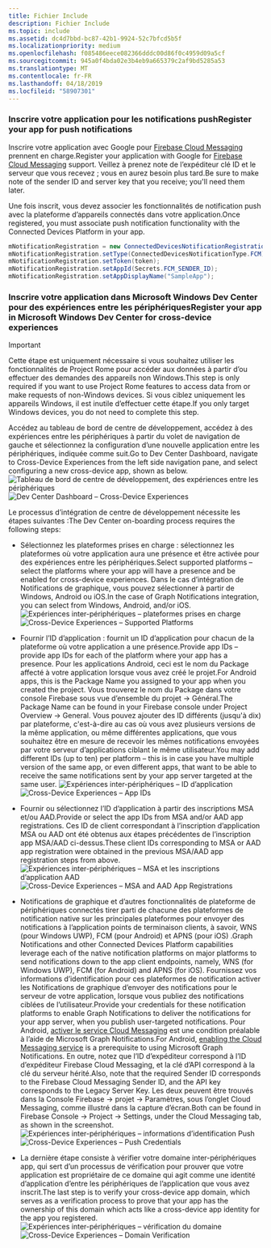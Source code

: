 ```yaml
---
title: Fichier Include
description: Fichier Include
ms.topic: include
ms.assetid: dc4d7bbd-bc87-42b1-9924-52c7bfcd5b5f
ms.localizationpriority: medium
ms.openlocfilehash: f085486eece082366dddc00d86f0c4959d09a5cf
ms.sourcegitcommit: 945a0f4bda02e3b4eb9a665379c2af9bd5285a53
ms.translationtype: MT
ms.contentlocale: fr-FR
ms.lasthandoff: 04/18/2019
ms.locfileid: "58907301"
---
```

### <a name="register-your-app-for-push-notifications"></a><span data-ttu-id="291e0-103">Inscrire votre application pour les notifications push</span><span class="sxs-lookup"><span data-stu-id="291e0-103">Register your app for push notifications</span></span>

<span data-ttu-id="291e0-104">Inscrire votre application avec Google pour [Firebase Cloud Messaging](https://firebase.google.com/docs/cloud-messaging/android/client) prennent en charge.</span><span class="sxs-lookup"><span data-stu-id="291e0-104">Register your application with Google for [Firebase Cloud Messaging](https://firebase.google.com/docs/cloud-messaging/android/client) support.</span></span> <span data-ttu-id="291e0-105">Veillez à prenez note de l’expéditeur clé ID et le serveur que vous recevez ; vous en aurez besoin plus tard.</span><span class="sxs-lookup"><span data-stu-id="291e0-105">Be sure to make note of the sender ID and server key that you receive; you'll need them later.</span></span>

<span data-ttu-id="291e0-106">Une fois inscrit, vous devez associer les fonctionnalités de notification push avec la plateforme d’appareils connectés dans votre application.</span><span class="sxs-lookup"><span data-stu-id="291e0-106">Once registered, you must associate push notification functionality with the Connected Devices Platform in your app.</span></span>

```Java
mNotificationRegistration = new ConnectedDevicesNotificationRegistration();
mNotificationRegistration.setType(ConnectedDevicesNotificationType.FCM);
mNotificationRegistration.setToken(token);
mNotificationRegistration.setAppId(Secrets.FCM_SENDER_ID);
mNotificationRegistration.setAppDisplayName("SampleApp");
```

### <a name="register-your-app-in-microsoft-windows-dev-center-for-cross-device-experiences"></a><span data-ttu-id="291e0-107">Inscrire votre application dans Microsoft Windows Dev Center pour des expériences entre les périphériques</span><span class="sxs-lookup"><span data-stu-id="291e0-107">Register your app in Microsoft Windows Dev Center for cross-device experiences</span></span>

> [!IMPORTANT]
> <span data-ttu-id="291e0-108">Cette étape est uniquement nécessaire si vous souhaitez utiliser les fonctionnalités de Project Rome pour accéder aux données à partir d’ou effectuer des demandes des appareils non Windows.</span><span class="sxs-lookup"><span data-stu-id="291e0-108">This step is only required if you want to use Project Rome features to access data from or make requests of non-Windows devices.</span></span> <span data-ttu-id="291e0-109">Si vous ciblez uniquement les appareils Windows, il est inutile d’effectuer cette étape.</span><span class="sxs-lookup"><span data-stu-id="291e0-109">If you only target Windows devices, you do not need to complete this step.</span></span>

<span data-ttu-id="291e0-110">Accédez au tableau de bord de centre de développement, accédez à des expériences entre les périphériques à partir du volet de navigation de gauche et sélectionnez la configuration d’une nouvelle application entre les périphériques, indiquée comme suit.</span><span class="sxs-lookup"><span data-stu-id="291e0-110">Go to Dev Center Dashboard, navigate to Cross-Device Experiences from the left side navigation pane, and select configuring a new cross-device app, shown as below.</span></span>
<span data-ttu-id="291e0-111">![Tableau de bord de centre de développement, des expériences entre les périphériques](../../notifications/media/dev_center_portal/dev_center_portal_1_overview.png)</span><span class="sxs-lookup"><span data-stu-id="291e0-111">![Dev Center Dashboard – Cross-Device Experiences](../../notifications/media/dev_center_portal/dev_center_portal_1_overview.png)</span></span>

<span data-ttu-id="291e0-112">Le processus d’intégration de centre de développement nécessite les étapes suivantes :</span><span class="sxs-lookup"><span data-stu-id="291e0-112">The Dev Center on-boarding process requires the following steps:</span></span>
* <span data-ttu-id="291e0-113">Sélectionnez les plateformes prises en charge : sélectionnez les plateformes où votre application aura une présence et être activée pour des expériences entre les périphériques.</span><span class="sxs-lookup"><span data-stu-id="291e0-113">Select supported platforms – select the platforms where your app will have a presence and be enabled for cross-device experiences.</span></span> <span data-ttu-id="291e0-114">Dans le cas d’intégration de Notifications de graphique, vous pouvez sélectionner à partir de Windows, Android ou iOS.</span><span class="sxs-lookup"><span data-stu-id="291e0-114">In the case of Graph Notifications integration, you can select from Windows, Android, and/or iOS.</span></span>
<span data-ttu-id="291e0-115">![Expériences inter-périphériques – plateformes prises en charge](../../notifications/media/dev_center_portal/dev_center_portal_2_supported_platforms.png)</span><span class="sxs-lookup"><span data-stu-id="291e0-115">![Cross-Device Experiences – Supported Platforms](../../notifications/media/dev_center_portal/dev_center_portal_2_supported_platforms.png)</span></span>

* <span data-ttu-id="291e0-116">Fournir l’ID d’application : fournit un ID d’application pour chacun de la plateforme où votre application a une présence.</span><span class="sxs-lookup"><span data-stu-id="291e0-116">Provide app IDs – provide app IDs for each of the platform where your app has a presence.</span></span> <span data-ttu-id="291e0-117">Pour les applications Android, ceci est le nom du Package affecté à votre application lorsque vous avez créé le projet.</span><span class="sxs-lookup"><span data-stu-id="291e0-117">For Android apps, this is the Package Name you assigned to your app when you created the project.</span></span> <span data-ttu-id="291e0-118">Vous trouverez le nom du Package dans votre console Firebase sous vue d’ensemble du projet -> Général.</span><span class="sxs-lookup"><span data-stu-id="291e0-118">The Package Name can be found in your Firebase console under Project Overview -> General.</span></span> <span data-ttu-id="291e0-119">Vous pouvez ajouter des ID différents (jusqu'à dix) par plateforme, c'est-à-dire au cas où vous avez plusieurs versions de la même application, ou même différentes applications, que vous souhaitez être en mesure de recevoir les mêmes notifications envoyées par votre serveur d’applications ciblant le même utilisateur.</span><span class="sxs-lookup"><span data-stu-id="291e0-119">You may add different IDs (up to ten) per platform – this is in case you have multiple version of the same app, or even different apps, that want to be able to receive the same notifications sent by your app server targeted at the same user.</span></span> 
<span data-ttu-id="291e0-120">![Expériences inter-périphériques – ID d’application](../../notifications/media/dev_center_portal/dev_center_portal_3_app_ids.png)</span><span class="sxs-lookup"><span data-stu-id="291e0-120">![Cross-Device Experiences – App IDs](../../notifications/media/dev_center_portal/dev_center_portal_3_app_ids.png)</span></span>

* <span data-ttu-id="291e0-121">Fournir ou sélectionnez l’ID d’application à partir des inscriptions MSA et/ou AAD.</span><span class="sxs-lookup"><span data-stu-id="291e0-121">Provide or select the app IDs from MSA and/or AAD app registrations.</span></span> <span data-ttu-id="291e0-122">Ces ID de client correspondant à l’inscription d’application MSA ou AAD ont été obtenus aux étapes précédentes de l’inscription app MSA/AAD ci-dessus.</span><span class="sxs-lookup"><span data-stu-id="291e0-122">These client IDs corresponding to MSA or AAD app registration were obtained in the previous MSA/AAD app registration steps from above.</span></span> 
<span data-ttu-id="291e0-123">![Expériences inter-périphériques – MSA et les inscriptions d’application AAD](../../notifications/media/dev_center_portal/dev_center_portal_4_msa_aad_connections.png)</span><span class="sxs-lookup"><span data-stu-id="291e0-123">![Cross-Device Experiences – MSA and AAD App Registrations](../../notifications/media/dev_center_portal/dev_center_portal_4_msa_aad_connections.png)</span></span>

* <span data-ttu-id="291e0-124">Notifications de graphique et d’autres fonctionnalités de plateforme de périphériques connectés tirer parti de chacune des plateformes de notification native sur les principales plateformes pour envoyer des notifications à l’application points de terminaison clients, à savoir, WNS (pour Windows UWP), FCM (pour Android) et APNS (pour iOS) .</span><span class="sxs-lookup"><span data-stu-id="291e0-124">Graph Notifications and other Connected Devices Platform capabilities leverage each of the native notification platforms on major platforms to send notifications down to the app client endpoints, namely, WNS (for Windows UWP), FCM (for Android) and APNS (for iOS).</span></span> <span data-ttu-id="291e0-125">Fournissez vos informations d’identification pour ces plateformes de notification activer les Notifications de graphique d’envoyer des notifications pour le serveur de votre application, lorsque vous publiez des notifications ciblées de l’utilisateur.</span><span class="sxs-lookup"><span data-stu-id="291e0-125">Provide your credentials for these notification platforms to enable Graph Notifications to deliver the notifications for your app server, when you publish user-targeted notifications.</span></span> <span data-ttu-id="291e0-126">Pour Android, [activer le service Cloud Messaging](https://firebase.google.com/docs/cloud-messaging/android/client) est une condition préalable à l’aide de Microsoft Graph Notifications.</span><span class="sxs-lookup"><span data-stu-id="291e0-126">For Android, [enabling the Cloud Messaging service](https://firebase.google.com/docs/cloud-messaging/android/client) is a prerequisite to using Microsoft Graph Notifications.</span></span> <span data-ttu-id="291e0-127">En outre, notez que l’ID d’expéditeur correspond à l’ID d’expéditeur Firebase Cloud Messaging, et la clé d’API correspond à la clé du serveur hérité.</span><span class="sxs-lookup"><span data-stu-id="291e0-127">Also, note that the required Sender ID corresponds to the Firebase Cloud Messaging Sender ID, and the API key corresponds to the Legacy Server Key.</span></span> <span data-ttu-id="291e0-128">Les deux peuvent être trouvés dans la Console Firebase -> projet -> Paramètres, sous l’onglet Cloud Messaging, comme illustré dans la capture d’écran.</span><span class="sxs-lookup"><span data-stu-id="291e0-128">Both can be found in Firebase Console -> Project -> Settings, under the Cloud Messaging tab, as shown in the screenshot.</span></span>
<span data-ttu-id="291e0-129">![Expériences inter-périphériques – informations d’identification Push](../../notifications/media/dev_center_portal/dev_center_portal_5_push_credentials.png)</span><span class="sxs-lookup"><span data-stu-id="291e0-129">![Cross-Device Experiences – Push Credentials](../../notifications/media/dev_center_portal/dev_center_portal_5_push_credentials.png)</span></span>

* <span data-ttu-id="291e0-130">La dernière étape consiste à vérifier votre domaine inter-périphériques app, qui sert d’un processus de vérification pour prouver que votre application est propriétaire de ce domaine qui agit comme une identité d’application d’entre les périphériques de l’application que vous avez inscrit.</span><span class="sxs-lookup"><span data-stu-id="291e0-130">The last step is to verify your cross-device app domain, which serves as a verification process to prove that your app has the ownership of this domain which acts like a cross-device app identity for the app you registered.</span></span>
<span data-ttu-id="291e0-131">![Expériences inter-périphériques – vérification du domaine](../../notifications/media/dev_center_portal/dev_center_portal_6_domain_verification.png)</span><span class="sxs-lookup"><span data-stu-id="291e0-131">![Cross-Device Experiences – Domain Verification](../../notifications/media/dev_center_portal/dev_center_portal_6_domain_verification.png)</span></span>
